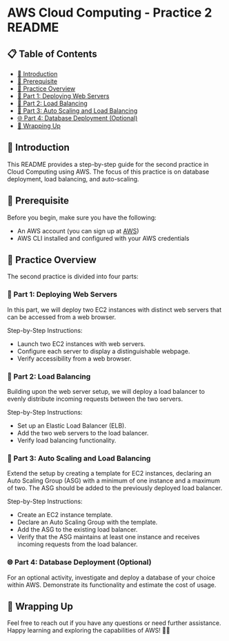 # AWS Cloud Computing - Practice 2 README

## 📋 Table of Contents
- [📖 Introduction](#introduction)
- [🚀 Prerequisite](#prerequisite)
- [🌟 Practice Overview](#practice-overview)
- [🚀 Part 1: Deploying Web Servers](#part-1-deploying-web-servers)
- [🚧 Part 2: Load Balancing](#part-2-load-balancing)
- [🚢 Part 3: Auto Scaling and Load Balancing](#part-3-auto-scaling-and-load-balancing)
- [🌐 Part 4: Database Deployment (Optional)](#part-4-database-deployment-optional)
- [🌝 Wrapping Up](#wrapping-up)

## 📖 Introduction
This README provides a step-by-step guide for the second practice in Cloud Computing using AWS. The focus of this practice is on database deployment, load balancing, and auto-scaling.

## 🚀 Prerequisite
Before you begin, make sure you have the following:
- An AWS account (you can sign up at [AWS](https://aws.amazon.com/))
- AWS CLI installed and configured with your AWS credentials

## 🌟 Practice Overview
The second practice is divided into four parts:

### 🚀 Part 1: Deploying Web Servers
In this part, we will deploy two EC2 instances with distinct web servers that can be accessed from a web browser.

Step-by-Step Instructions:
- Launch two EC2 instances with web servers.
- Configure each server to display a distinguishable webpage.
- Verify accessibility from a web browser.

### 🚧 Part 2: Load Balancing
Building upon the web server setup, we will deploy a load balancer to evenly distribute incoming requests between the two servers.

Step-by-Step Instructions:
- Set up an Elastic Load Balancer (ELB).
- Add the two web servers to the load balancer.
- Verify load balancing functionality.

### 🚢 Part 3: Auto Scaling and Load Balancing
Extend the setup by creating a template for EC2 instances, declaring an Auto Scaling Group (ASG) with a minimum of one instance and a maximum of two. The ASG should be added to the previously deployed load balancer.

Step-by-Step Instructions:
- Create an EC2 instance template.
- Declare an Auto Scaling Group with the template.
- Add the ASG to the existing load balancer.
- Verify that the ASG maintains at least one instance and receives incoming requests from the load balancer.

### 🌐 Part 4: Database Deployment (Optional)
For an optional activity, investigate and deploy a database of your choice within AWS. Demonstrate its functionality and estimate the cost of usage.

## 🌝 Wrapping Up
Feel free to reach out if you have any questions or need further assistance. Happy learning and exploring the capabilities of AWS! 🌟🚀
